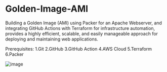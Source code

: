# Golden-Image-AMI

Building a Golden Image (AMI) using Packer for an Apache Webserver, and integrating GitHub Actions with Terraform for infrastructure automation, provides a highly efficient, scalable, and easily manageable approach for deploying and maintaining web applications.

Prerequisites:
1.Git
2.GitHub
3.GitHub Action
4.AWS Cloud
5.Terraform
6.Packer

![image](https://github.com/rahuls512/Golden-Image-AMI/assets/123796550/628b0a59-455a-48ab-9591-defd5759151a)
